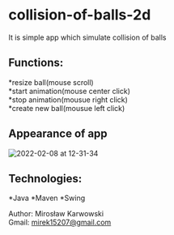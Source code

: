 # collision-of-balls-2d</br>
It is simple app which simulate collision of balls</br>

## Functions:</br>
*resize ball(mouse scroll)</br>
*start animation(mouse center click)</br>
*stop animation(mousue right click)</br>
*create new ball(mousue left click)</br>

## Appearance of app
![2022-02-08 at 12-31-34](https://user-images.githubusercontent.com/62155678/152978936-59b221a4-a7c7-4942-b8c2-99e62c9b9bf6.png)


## Technologies:
*Java
*Maven
*Swing

Author: Mirosław Karwowski</br>
Gmail: mirek15207@gmail.com</br>



